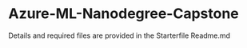 # Azure-ML-Nanodegree-Capstone
Details and required files are provided in the Starterfile Readme.md
